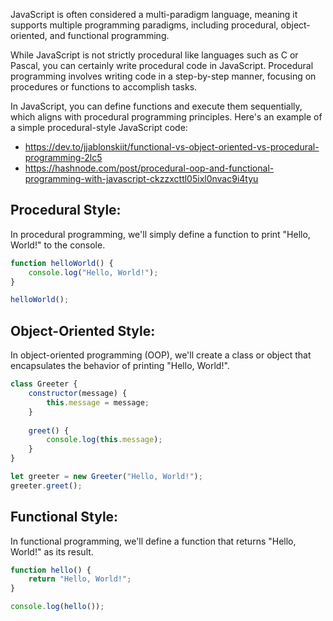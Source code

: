 JavaScript is often considered a multi-paradigm language, meaning it supports multiple programming paradigms, including procedural, object-oriented, and functional programming.

While JavaScript is not strictly procedural like languages such as C or Pascal, you can certainly write procedural code in JavaScript. Procedural programming involves writing code in a step-by-step manner, focusing on procedures or functions to accomplish tasks.

In JavaScript, you can define functions and execute them sequentially, which aligns with procedural programming principles. Here's an example of a simple procedural-style JavaScript code:

- https://dev.to/jjablonskiit/functional-vs-object-oriented-vs-procedural-programming-2lc5
- https://hashnode.com/post/procedural-oop-and-functional-programming-with-javascript-ckzzxcttl05ixl0nvac9i4tyu


## Procedural Style:

In procedural programming, we'll simply define a function to print "Hello, World!" to the console.

```js
function helloWorld() {
    console.log("Hello, World!");
}

helloWorld();
```


## Object-Oriented Style:

In object-oriented programming (OOP), we'll create a class or object that encapsulates the behavior of printing "Hello, World!".

```js
class Greeter {
    constructor(message) {
        this.message = message;
    }
    
    greet() {
        console.log(this.message);
    }
}

let greeter = new Greeter("Hello, World!");
greeter.greet();

```

## Functional Style:

In functional programming, we'll define a function that returns "Hello, World!" as its result.

```js
function hello() {
    return "Hello, World!";
}

console.log(hello());
```